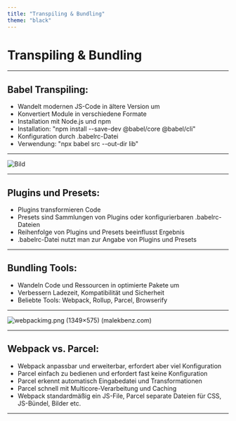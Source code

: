 ```yaml
---
title: "Transpiling & Bundling"
theme: "black"
---
```

# Transpiling & Bundling

---

## Babel Transpiling:

-   Wandelt modernen JS-Code in ältere Version um
-   Konvertiert Module in verschiedene Formate
-   Installation mit Node.js und npm
-   Installation: "npm install --save-dev @babel/core @babel/cli"
-   Konfiguration durch .babelrc-Datei
-   Verwendung: "npx babel src --out-dir lib"
---

![Bild](https://gcdnb.pbrd.co/images/S9iY6Q09n1Kn.png?o=1)

---

## Plugins und Presets:

-   Plugins transformieren Code
-   Presets sind Sammlungen von Plugins oder konfigurierbaren .babelrc-Dateien
-   Reihenfolge von Plugins und Presets beeinflusst Ergebnis
-   .babelrc-Datei nutzt man zur Angabe von Plugins und Presets

---

## Bundling Tools:

- Wandeln Code und Ressourcen in optimierte Pakete um
-   Verbessern Ladezeit, Kompatibilität und Sicherheit
-   Beliebte Tools: Webpack, Rollup, Parcel, Browserify

---
![webpackimg.png (1349×575) (malekbenz.com)](https://malekbenz.com/images/webpack-intro/webpackimg.png)

---

## Webpack vs. Parcel:

-   Webpack anpassbar und erweiterbar, erfordert aber viel Konfiguration
-   Parcel einfach zu bedienen und erfordert fast keine Konfiguration
-   Parcel erkennt automatisch Eingabedatei und Transformationen
-   Parcel schnell mit Multicore-Verarbeitung und Caching
-   Webpack standardmäßig ein JS-File, Parcel separate Dateien für CSS, JS-Bündel, Bilder etc.

---


